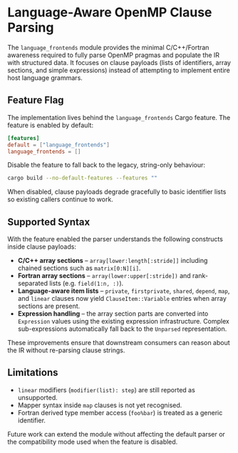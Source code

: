 # Language-Aware OpenMP Clause Parsing

The `language_frontends` module provides the minimal C/C++/Fortran awareness
required to fully parse OpenMP pragmas and populate the IR with structured
data. It focuses on clause payloads (lists of identifiers, array sections,
and simple expressions) instead of attempting to implement entire host
language grammars.

## Feature Flag

The implementation lives behind the `language_frontends` Cargo feature. The
feature is enabled by default:

```toml
[features]
default = ["language_frontends"]
language_frontends = []
```

Disable the feature to fall back to the legacy, string-only behaviour:

```bash
cargo build --no-default-features --features ""
```

When disabled, clause payloads degrade gracefully to basic identifier lists
so existing callers continue to work.

## Supported Syntax

With the feature enabled the parser understands the following constructs
inside clause payloads:

* **C/C++ array sections** – `array[lower:length[:stride]]` including chained
  sections such as `matrix[0:N][i]`.
* **Fortran array sections** – `array(lower:upper[:stride])` and rank-
  separated lists (e.g. `field(1:n, :)`).
* **Language-aware item lists** – `private`, `firstprivate`, `shared`,
  `depend`, `map`, and `linear` clauses now yield `ClauseItem::Variable`
  entries when array sections are present.
* **Expression handling** – the array section parts are converted into
  `Expression` values using the existing expression infrastructure. Complex
  sub-expressions automatically fall back to the `Unparsed` representation.

These improvements ensure that downstream consumers can reason about the IR
without re-parsing clause strings.

## Limitations

* `linear` modifiers (`modifier(list): step`) are still reported as
  unsupported.
* Mapper syntax inside `map` clauses is not yet recognised.
* Fortran derived type member access (`foo%bar`) is treated as a generic
  identifier.

Future work can extend the module without affecting the default parser or the
compatibility mode used when the feature is disabled.

